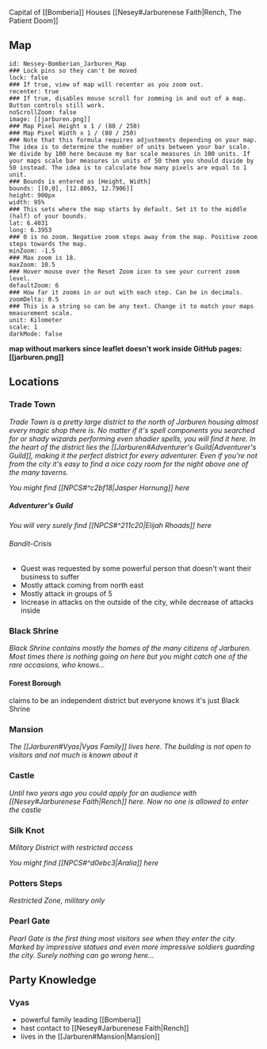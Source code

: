 Capital of [[Bomberia]]
Houses [[Nesey#Jarburenese Faith|Rench, The Patient Doom]]



## Map

```leaflet    
id: Nessey-Bomberian_Jarburen_Map  
### Lock pins so they can't be moved  
lock: false  
### If true, view of map will recenter as you zoom out.  
recenter: true  
### If true, disables mouse scroll for zomming in and out of a map. Button controls still work.  
noScrollZoom: false  
image: [[jarburen.png]]  
### Map Pixel Height x 1 / (80 / 250)  
### Map Pixel Width x 1 / (80 / 250)  
### Note that this formula requires adjustments depending on your map. The idea is to determine the number of units between your bar scale. We divide by 100 here because my bar scale measures in 100 units. If your maps scale bar measures in units of 50 them you should divide by 50 instead. The idea is to calculate how many pixels are equal to 1 unit.  
### Bounds is entered as [Height, Width]  
bounds: [[0,0], [12.8063, 12.7906]]  
height: 900px  
width: 95%  
### This sets where the map starts by default. Set it to the middle (half) of your bounds.  
lat: 6.4031 
long: 6.3953
### 0 is no zoom. Negative zoom steps away from the map. Positive zoom steps towards the map.  
minZoom: -1.5  
### Max zoom is 18.  
maxZoom: 10.5  
### Hover mouse over the Reset Zoom icon to see your current zoom level.  
defaultZoom: 6  
### How far it zooms in or out with each step. Can be in decimals.  
zoomDelta: 0.5  
### This is a string so can be any text. Change it to match your maps measurement scale.  
unit: Kilometer 
scale: 1  
darkMode: false  
```

**map without markers since leaflet doesn't work inside GitHub pages: [[jarburen.png]]**

## Locations
### Trade Town
*Trade Town is a pretty large district to the north of Jarburen housing almost every magic shop there is. No matter if it's spell components you searched for or shady wizards performing even shadier spells, you will find it here. In the heart of the district lies the [[Jarburen#Adventurer's Guild|Adventurer's Guild]], making it the perfect district for every adventurer. Even if you're not from the city it's easy to find a nice cozy room for the night above one of the many taverns.* 

*You might find [[NPCS#^c2bf18|Jasper Hornung]] here*

##### Adventurer's Guild
*You will very surely find [[NPCS#^211c20|Elijah Rhoads]] here*
###### Bandit-Crisis
- Quest was requested by some powerful person that doesn't want their business to suffer
- Mostly attack coming from north east
- Mostly attack in groups of 5
- Increase in attacks on the outside of the city, while decrease of attacks inside

### Black Shrine
*Black Shrine contains mostly the homes of the many citizens of Jarburen. Most times there is nothing going on here but you might catch one of the rare occasions, who knows...*

#### Forest Borough
claims to be an independent district but everyone knows it's just Black Shrine

### Mansion
*The [[Jarburen#Vyas|Vyas Family]] lives here. The building is not open to visitors and not much is known about it*

### Castle
*Until two years ago you could apply for an audience with [[Nesey#Jarburenese Faith|Rench]] here. Now no one is allowed to enter the castle*

### Silk Knot
*Military District with restricted access*

*You might find [[NPCS#^d0ebc3|Aralia]] here*

### Potters Steps
*Restricted Zone, military only*

### Pearl Gate
*Pearl Gate is the first thing most visitors see when they enter the city. Marked by impressive statues and even more impressive soldiers guarding the city. Surely nothing can go wrong here...*

## Party Knowledge
### Vyas
- powerful family leading [[Bomberia]]
- hast contact to [[Nesey#Jarburenese Faith|Rench]]
- lives in the [[Jarburen#Mansion|Mansion]] 